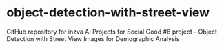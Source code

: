 # object-detection-with-street-view
GitHub repository for inzva AI Projects for Social Good #6 project - Object Detection with Street View Images for Demographic Analysis 

